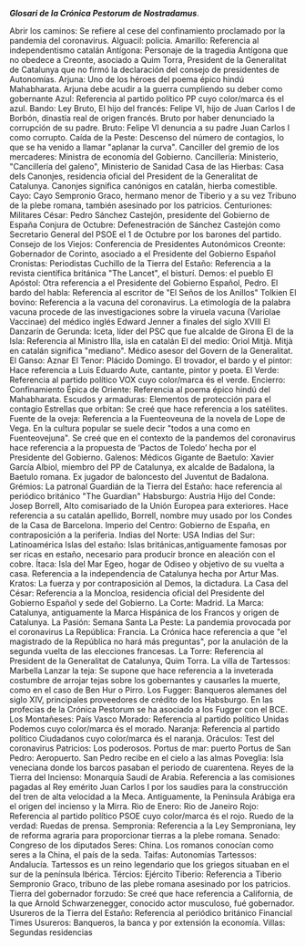 ***Glosari de la Crónica Pestorum de Nostradamus***.

Abrir los caminos: Se refiere al cese del confinamiento proclamado por la pandemia del coronavirus.
Alguacil: policia.
Amarillo: Referencia al independentismo catalán
Antígona: Personaje de la tragedia Antígona que no obedece a Creonte, asociado a Quim Torra, President de la Generalitat de Catalunya que no firmó la declaración del consejo de presidentes de Autonomías.
Arjuna: Uno de los héroes del poema épico hindú Mahabharata. Arjuna debe acudir a la guerra cumpliendo su deber como gobernante
Azul: Referencia al partido político PP cuyo color/marca és el azul.
Bando: Ley
Bruto, El hijo del francés: Felipe VI, hijo de Juan Carlos I de Borbón, dinastía real de origen francés. Bruto por haber denunciado la corrupción de su padre.
Bruto: Felipe VI denuncia a su padre Juan Carlos I como corrupto.
Caída de la Peste: Descenso del número de contagios, lo que se ha venido a llamar "aplanar la curva".
Canciller del gremio de los mercaderes: Ministra de economía del Gobierno.
Cancillería: Ministerio, "Cancillería del galeno", Ministerio de Sanidad
Casa de las Hierbas: Casa dels Canonjes, residencia oficial del President de la Generalitat de Catalunya. Canonjes significa canónigos en catalán, hierba comestible.
Cayo: Cayo Sempronio Graco, hermano menor de Tiberio y a su vez Tribuno de la plebe romana, también asesinado por los patricios.
Centuriones: Militares
César: Pedro Sánchez Castejón, presidente del Gobierno de España
Conjura de Octubre: Defenestración de Sánchez Castejón como Secretario General del PSOE el 1 de Octubre por los barones del partido.
Consejo de los Viejos: Conferencia de Presidentes Autonómicos
Creonte: Gobernador de Corinto, asociado a el Presidente del Gobierno Español
Cronistas: Periodistas
Cuchillo de la Tierra del Estaño: Referencia a la revista científica británica "The Lancet", el bisturí.
Demos: el pueblo
El Apóstol: Otra referencia a el Presidente del Gobierno Español, Pedro.
El bardo del habla: Referencia al escritor de "El Seños de los Anillos" Tolkien
El bovino: Referencia a la vacuna del coronavirus. La etimología de la palabra vacuna procede de las investigaciones sobre la viruela vacuna (Variolae Vaccinae) del médico inglés Edward Jenner a finales del siglo XVIII
El Danzarín de Gerunda: Iceta, líder del PSC que fue alcalde de Girona
El de la Isla: Referencia al Ministro Illa, isla en catalán
El del medio: Oriol Mitjà. Mitjà en catalán significa "mediano". Médico asesor del Govern de la Generalitat.
El Ganso: Aznar
El Tenor: Plácido Domingo.
El trovador, el bardo y el pintor: Hace referencia a Luis Eduardo Aute, cantante, pintor y poeta.
El Verde: Referencia al partido político VOX cuyo color/marca és el verde.
Encierro: Confinamiento
Épica de Oriente: Referencia al poema épico hindú del Mahabharata.
Escudos y armaduras: Elementos de protección para el contagio
Estrellas que orbitan: Se creé que hace referencia a los satélites.
Fuente de la oveja: Referencia a la Fuenteoveuna de la novela de Lope de Vega. En la cultura popular se suele decir "todos a una como en Fuenteovejuna". Se creé que en el contexto de la pandemos del coronavirus hace referencia a la propuesta de ‘Pactos de Toledo’ hecha por el Presidente del Gobierno.
Galenos: Médicos
Gigante de Baetulo: Xavier García Albiol, miembro del PP de Catalunya, ex alcalde de Badalona, la Baetulo romana. Ex jugador de baloncesto del Juventut de Badalona.
Grémios: La patronal
Guardián de la Tierra del Estaño: hace referencia al periódico británico "The Guardian"
Habsburgo: Austria
Hijo del Conde: Josep Borrell, Alto comisariado de la Unión Europea para exteriores. Hace referencia a su catalán apellido, Borrell, nombre muy usado por los Condes de la Casa de Barcelona.
Imperio del Centro: Gobierno de España, en contraposición a la periferia.
Indias del Norte: USA
Indias del Sur: Latinoamérica
Islas del estaño: Islas británicas,antiguamente famosas por ser ricas en estaño, necesario para producir bronce en aleación con el cobre.
Ítaca: Isla del Mar Egeo, hogar de Odiseo y objetivo de su vuelta a casa. Referencia a la independencia de Catalunya hecha por Artur Mas.
Kratos: La fuerza y por contraposición al Demos, la dictadura.
La Casa del César: Referencia a la Moncloa, residencia oficial del Presidente del Gobierno Español y sede del Gobierno.
La Corte: Madrid.
La Marca: Catalunya, antiguamente la Marca Hispánica de los Francos y origen de Catalunya.
La Pasión: Semana Santa
La Peste: La pandemia provocada por el coronavirus
La República: Francia. La Crónica hace referencia a que "el magistrado de la República no hará más preguntas", por la anulación de la segunda vuelta de las elecciones francesas.
La Torre: Referencia al President de la Generalitat de Catalunya, Quim Torra.
La villa de Tartessos: Marbella
Lanzar la teja: Se supone que hace referencia a la inveterada costumbre de arrojar tejas sobre los gobernantes y causarles la muerte, como en el caso de Ben Hur o Pirro.
Los Fugger: Banqueros alemanes del siglo XIV, principales proveedores de crédito de los Habsburgo. En las profecías de la Crónica Pestorum se ha asociado a los Fugger con el BCE.
Los Montañeses: País Vasco
Morado: Referencia al partido político Unidas Podemos cuyo color/marca és el morado.
Naranja: Referencia al partido político Ciudadanos cuyo color/marca és el naranja.
Oráculos: Test del coronavirus
Patricios: Los poderosos.
Portus de mar: puerto
Portus de San Pedro: Aeropuerto. San Pedro recibe en el cielo a las almas
Poveglia: Isla veneciana donde los barcos pasaban el periodo de cuarentena.
Reyes de la Tierra del Incienso: Monarquía Saudí de Arabia. Referencia a las comisiones pagadas al Rey emérito Juan Carlos I por los saudíes para la construcción del tren de alta velocidad a la Meca. Antiguamente, la Península Arábiga era el origen del incienso y la Mirra.
Rio de Enero: Rio de Janeiro
Rojo: Referencia al partido político PSOE cuyo color/marca és el rojo.
Ruedo de la verdad: Ruedas de prensa.
Sempronia: Referencia a la Ley Semproniana, ley de reforma agraria para proporcionar tierras a la plebe romana.
Senado: Congreso de los diputados
Seres: China. Los romanos conocían como seres a la China, el país de la seda.
Taifas: Autonomías
Tartessos: Andalucía. Tartessos es un reino legendario que los griegos situaban en el sur de la península Ibérica.
Tércios: Ejército
Tiberio: Referencia a Tiberio Sempronio Graco, tribuno de las plebe romana asesinado por los patricios.
Tierra del gobernador forzudo: Se creé que hace referencia a California, de la que Arnold Schwarzenegger, conocido actor musculoso, fué gobernador.
Usureros de la Tierra del Estaño: Referencia al periódico británico Financial Times
Usureros: Banqueros, la banca y por extensión la economía.
Villas: Segundas residencias
